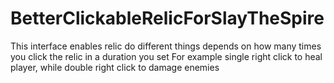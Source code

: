 # BetterClickableRelicForSlayTheSpire

This interface enables relic do different things depends on how many times you click the relic in a duration you set
For example single right click to heal player, while double right click to damage enemies
